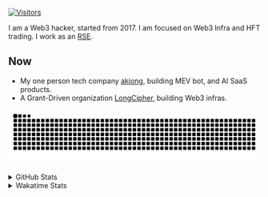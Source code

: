 <!-- markdownlint-disable MD041 MD010 MD033 -->
[![Visitors](https://api.visitorbadge.io/api/daily?path=Akagi201%2FAkagi201&label=Visitors%20Today&countColor=%2337d67a)](https://visitorbadge.io/status?path=Akagi201%2FAkagi201)

I am a Web3 hacker, started from 2017. I am focused on Web3 Infra and HFT trading.
I work as an [RSE](https://us-rse.org/about/what-is-an-rse/).

## Now

* My one person tech company [akjong](https://github.com/akjong), building MEV bot, and AI SaaS products.
* A Grant-Driven organization [LongCipher](https://github.com/longcipher), building Web3 infras.

[![github contribution grid snake animation](https://raw.githubusercontent.com/Akagi201/Akagi201/output/github-contribution-grid-snake.svg#gh-light-mode-only)](https://github.com/Akagi201)

<details>
<summary>GitHub Stats</summary>
  <a href="https://github.com/Akagi201"><img alt="Profile Detail" src="https://raw.githubusercontent.com/Akagi201/Akagi201/master/profile-summary-card-output/dracula/0-profile-details.svg" /></a>
  <a href="https://github.com/Akagi201"><img alt="Github Stats" src="https://raw.githubusercontent.com/Akagi201/Akagi201/master/profile-summary-card-output/dracula/3-stats.svg" /></a>
  <a href="https://github.com/Akagi201"><img alt="Lang By Commits" src="https://raw.githubusercontent.com/Akagi201/Akagi201/master/profile-summary-card-output/dracula/2-most-commit-language.svg" /></a>
</details>

<details>
<summary>Wakatime Stats</summary>
<br>

<!--START_SECTION:waka-->

```txt
From: 10 March 2025 - To: 17 March 2025

Total Time: 23 hrs 53 mins

Other         11 hrs 25 mins  ████████████░░░░░░░░░░░░░   47.85 %
Rust          4 hrs 1 min     ████▒░░░░░░░░░░░░░░░░░░░░   16.82 %
TOML          1 hr 47 mins    ██░░░░░░░░░░░░░░░░░░░░░░░   07.47 %
sh            1 hr 45 mins    ██░░░░░░░░░░░░░░░░░░░░░░░   07.37 %
YAML          1 hr 35 mins    █▓░░░░░░░░░░░░░░░░░░░░░░░   06.69 %
JSON          36 mins         ▓░░░░░░░░░░░░░░░░░░░░░░░░   02.52 %
Solidity      29 mins         ▓░░░░░░░░░░░░░░░░░░░░░░░░   02.07 %
Markdown      23 mins         ▒░░░░░░░░░░░░░░░░░░░░░░░░   01.65 %
XML           21 mins         ▒░░░░░░░░░░░░░░░░░░░░░░░░   01.49 %
Python        19 mins         ▒░░░░░░░░░░░░░░░░░░░░░░░░   01.38 %
```

<!--END_SECTION:waka-->

</details>
